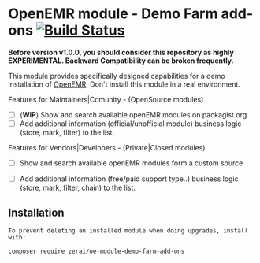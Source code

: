 # OpenEMR module - Demo Farm add-ons  [![Build Status](https://travis-ci.org/zerai/oe-module-demo-farm-add-ons.svg?branch=master)](https://travis-ci.org/zerai/oe-module-demo-farm-add-ons)

**Before version v1.0.0, you should consider this repository as highly EXPERIMENTAL.  Backward Compatibility can be broken frequently.**

This module provides specifically designed capabilities for a demo installation of [OpenEMR](https://github.com/openemr/openemr). Don't install this module in a real environment.

Features for Maintainers|Comunity  - (OpenSource modules)
- [ ] (**WIP**) Show and search available openEMR modules on packagist.org
- [ ] Add additional information (official/unofficial module) business logic (store, mark, filter) to the list.

Features for Vendors|Developers - (Private|Closed modules)
- [ ] Show and search available openEMR modules form a custom source 
- [ ] Add additional information (free/paid support type..) business logic (store, mark, filter, chain) to the list.


## Installation

    To prevent deleting an installed module when doing upgrades, install with:

    composer require zerai/oe-module-demo-farm-add-ons
